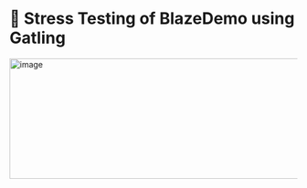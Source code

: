 # 💬 Stress Testing of BlazeDemo using Gatling
<img width="620" height="211" alt="image" src="https://github.com/user-attachments/assets/af5b8a6a-1344-4782-985d-13280c468467" />

